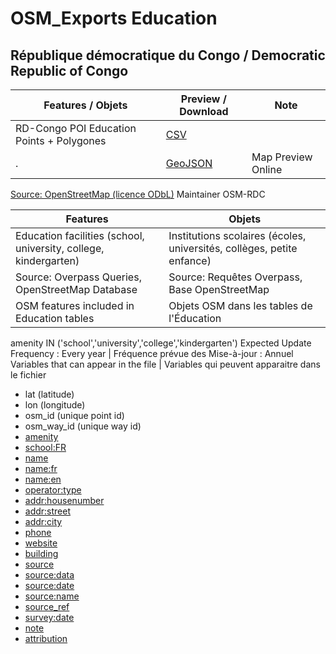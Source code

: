 # OSM_Exports Education
## République démocratique du Congo / Democratic Republic of Congo

Features / Objets | Preview / Download | Note
-------- | ------ | ------------------
RD-Congo POI Education Points + Polygones | [CSV](data/osm_rd_congo_poi_education.csv) |  
. | [GeoJSON](data/osm_rd_congo_poi_education.geojson) | Map Preview Online
[Source: OpenStreetMap (licence ODbL)](https://www.openstreetmap.org/copyright)
Maintainer OSM-RDC

Features | Objets
------------------------------------ | -------------------------------------
Education facilities (school, university, college, kindergarten) | Institutions scolaires (écoles, universités, collèges, petite enfance)
Source: Overpass Queries, OpenStreetMap Database   | Source: Requêtes Overpass, Base OpenStreetMap
OSM features included in Education tables | Objets OSM dans les tables de l'Éducation
amenity IN ('school','university','college','kindergarten')
Expected Update Frequency :	Every year |  Fréquence prévue des Mise-à-jour : Annuel
Variables that can appear in the file | Variables qui peuvent apparaitre dans le fichier
* lat (latitude)
* lon (longitude)
* osm_id (unique point id)
* osm_way_id  (unique way id)
* [amenity](http://wiki.openstreetmap.org/wiki/amenity)
* [school:FR](http://wiki.openstreetmap.org/wiki/school:FR)
* [name](http://wiki.openstreetmap.org/wiki/name)
* [name:fr](http://wiki.openstreetmap.org/wiki/name:fr)
* [name:en](http://wiki.openstreetmap.org/wiki/name:en)
* [operator:type](http://wiki.openstreetmap.org/wiki/operator:type)
* [addr:housenumber](http://wiki.openstreetmap.org/wiki/addr:housenumber)
* [addr:street](http://wiki.openstreetmap.org/wiki/addr:street)
* [addr:city](http://wiki.openstreetmap.org/wiki/addr:city)
* [phone](http://wiki.openstreetmap.org/wiki/phone)
* [website](http://wiki.openstreetmap.org/wiki/website)
* [building](http://wiki.openstreetmap.org/wiki/building)
* [source](http://wiki.openstreetmap.org/wiki/source)
* [source:data](http://wiki.openstreetmap.org/wiki/source:data)
* [source:date](http://wiki.openstreetmap.org/wiki/source:date)
* [source:name](http://wiki.openstreetmap.org/wiki/source:name)
* [source_ref](http://wiki.openstreetmap.org/wiki/source_ref)
* [survey:date](http://wiki.openstreetmap.org/wiki/survey:date)
* [note](http://wiki.openstreetmap.org/wiki/note)
* [attribution](http://wiki.openstreetmap.org/wiki/attribution)
